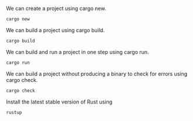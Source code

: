 We can create a project using cargo new.
```bash
cargo new
```

We can build a project using cargo build.
```bash
cargo build
```

We can build and run a project in one step using cargo run.
```bash
cargo run
```
We can build a project without producing a binary to check for errors using cargo check.
```bash
cargo check
```
Install the latest stable version of Rust using 

```bash
rustup
```
